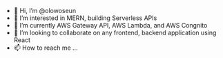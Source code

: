 - 👋 Hi, I’m @olowoseun
- 👀 I’m interested in MERN, building Serverless APIs
- 🌱 I’m currently AWS Gateway API, AWS Lambda, and AWS Congnito
- 💞️ I’m looking to collaborate on any frontend, backend application using React
- 📫 How to reach me ...

<!---
olowoseun/olowoseun is a ✨ special ✨ repository because its `README.md` (this file) appears on your GitHub profile.
You can click the Preview link to take a look at your changes.
--->
